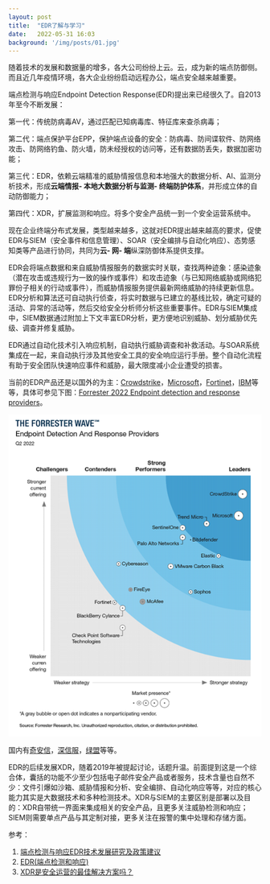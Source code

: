 ```yaml
---
layout: post
title:  "EDR了解与学习"
date:   2022-05-31 16:03
background: '/img/posts/01.jpg'
---
```


随着技术的发展和数据量的增多，各大公司纷纷上云。云，成为新的端点防御侧。而且近几年疫情环境，各大企业纷纷启动远程办公，端点安全越来越重要。

端点检测与响应Endpoint Detection Response(EDR)提出来已经很久了。自2013年至今不断发展：

第一代：传统防病毒AV，通过匹配已知病毒库、特征库来查杀病毒；

第二代：端点保护平台EPP，保护端点设备的安全：防病毒、防间谍软件、防网络攻击、防网络钓鱼、防火墙，防未经授权的访问等，还有数据防丢失，数据加密功能；

第三代：EDR，依赖云端精准的威胁情报信息和本地强大的数据分析、AI、监测分析技术，形成**云端情报\- 本地大数据分析与监测\- 终端防护体系**，并形成立体的自动防御能力；

第四代：XDR，扩展监测和响应。将多个安全产品统一到一个安全运营系统中。

现在企业终端分布式发展，类型越来越多，这就对EDR提出越来越高的要求，促使EDR与SIEM（安全事件和信息管理）、SOAR（安全编排与自动化响应）、态势感知类等产品进行协同，共同为**云\- 网\- 端**纵深防御体系提供支撑。

EDR会将端点数据和来自威胁情报服务的数据实时关联，查找两种迹象：感染迹象（潜在攻击或违规行为一致的操作或事件）和攻击迹象（与已知网络威胁或网络犯罪份子相关的行动或事件），而威胁情报服务提供最新网络威胁的持续更新信息。EDR分析和算法还可自动执行侦查，将实时数据与已建立的基线比较，确定可疑的活动、异常的活动等，然后交给安全分析师分析这些重要事件。EDR与SIEM集成中，SIEM数据通过附加上下文丰富EDR分析，更方便地识别威胁、划分威胁优先级、调查并修复威胁。

EDR通过自动化技术引入响应机制，自动执行威胁调查和补救活动。与SOAR系统集成在一起，来自动执行涉及其他安全工具的安全响应运行手册。整个自动化流程有助于安全团队快速响应事件和威胁，最大限度减小企业遭受的损害。

当前的EDR产品还是以国外的为主：[Crowdstrike](https://www.crowdstrike.com/products/endpoint-security/falcon-insight-edr/)，[Microsoft](https://www.microsoft.com/zh-cn/security/business/threat-protection/endpoint-defender)，[Fortinet](https://www.fortinet.com/cn/products/endpoint-security/fortiedr)，[IBM](https://www.ibm.com/products/reaqta?mhsrc=ibmsearch_a&mhq=)等等，具体可参见下图：[Forrester 2022 Endpoint detection and response providers](https://businessresources.bitdefender.com/forrester-wave-endpoint-detection-and-response-providers-q2-2022)。

![Forrester 2022 edr providers](/img/posts/edr.png#pic_center)

国内有[奇安信](https://www.qianxin.com/product/detail/pid/438)，[深信服](https://www.sangfor.com.cn/product-and-solution/sangfor-security/edr)，[绿盟](https://www.nsfocus.com.cn/html/2019/207_1230/89.html)等等。

EDR的后续发展XDR，随着2019年被提起讨论，话题升温。前面提到这是一个综合体，囊括的功能不少至少包括电子邮件安全产品或者服务，技术含量也自然不少：文件引爆如沙箱、威胁情报和分析、安全编排、自动化响应等等，对应的核心能力其实是大数据技术和多种检测技术。XDR与SIEM的主要区别是部署以及目的：XDR自带统一界面来集成相关的安全产品，且更多关注威胁检测和响应；SIEM则需要单点产品与其定制对接，更多关注在报警的集中处理和存储方面。


参考：
1. [端点检测与响应EDR技术发展研究及政策建议](https://www.secrss.com/articles/32262)
2. [EDR(端点检测和响应)](https://www.ibm.com/cn-zh/topics/edr)
3. [XDR是安全运营的最佳解决方案吗？](https://www.secrss.com/articles/26235)
